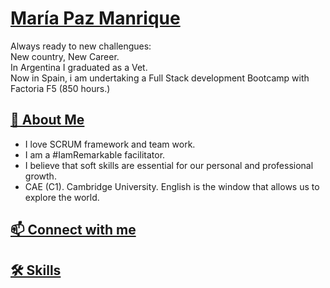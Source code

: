 
# [María Paz Manrique](https://github.com/Tania-Serrulla)

Always ready to new challengues:  
New country, New Career.  
In Argentina I graduated as a Vet.  
Now in Spain, i am undertaking a Full Stack development Bootcamp with Factoria F5 (850 hours.)

## [🚀 About Me](https://github.com/PazManrique#-about-me)

-   I love SCRUM framework and team work.
-   I am a #IamRemarkable facilitator.
-   I believe that soft skills are essential for our personal and professional growth.
-   CAE (C1). Cambridge University. English is the window that allows us to explore the world.

## [📫 Connect with me](https://github.com/elegarmi#mailbox-connect-with-me)

## [🛠 Skills](https://github.com/PazManrique#-skills)

<!---
Tania-Serrulla/Tania-Serrulla is a ✨ special ✨ repository because its `README.md` (this file) appears on your GitHub profile.
You can click the Preview link to take a look at your changes.
--->
<!--stackedit_data:
eyJoaXN0b3J5IjpbLTIwMTMyOTY0MDEsMTQwMDIxNTA0MCw2Mj
k5NTMyNzJdfQ==
-->